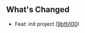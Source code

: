 ## What's Changed
  - Feat: init project ([9bfb100](https://github.com/kinfuy/icons/commit/9bfb100))